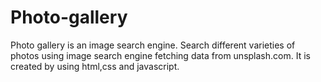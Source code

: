 # Photo-gallery
Photo gallery is an image search engine. Search different varieties of photos using image search engine fetching data from unsplash.com.
It is created by using html,css and javascript.
